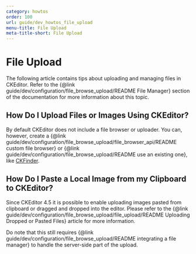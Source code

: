 ```yaml
---
category: howtos
order: 100
url: guide/dev_howtos_file_upload
menu-title: File Upload
meta-title-short: File Upload
---
```

<!--
Copyright (c) 2003-2017, CKSource - Frederico Knabben. All rights reserved.
For licensing, see LICENSE.md.
-->

# File Upload

The following article contains tips about uploading and managing files in CKEditor. Refer to the {@link guide/dev/configuration/file_browse_upload/README File Manager} section of the documentation for more information about this topic.


## How Do I Upload Files or Images Using CKEditor?

By default CKEditor does not include a file browser or uploader. You can, however, create a {@link guide/dev/configuration/file_browse_upload/file_browser_api/README custom file browser} or {@link guide/dev/configuration/file_browse_upload/README use an existing one}, like [CKFinder](https://cksource.com/ckfinder).


## How Do I Paste a Local Image from my Clipboard to CKEditor?

Since CKEditor 4.5 it is possible to enable uploading images pasted from clipboard or dragged and dropped into the editor. Please refer to the {@link guide/dev/configuration/file_browse_upload/file_upload/README Uploading Dropped or Pasted Files} article for more information.

Do note that this still requires {@link guide/dev/configuration/file_browse_upload/README integrating a file manager} to handle the server-side part of the upload.
